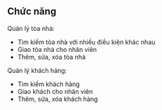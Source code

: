 <!-- ABOUT THE PROJECT -->
## Chức năng
Quản lý tòa nhà:

* Tìm kiếm tòa nhà với nhiều điều kiện khác nhau
* Giao tòa nhà cho nhân viên
* Thêm, sửa, xóa tòa nhà

Quản lý khách hàng:

* Tìm kiếm khách hàng
* Giao khách cho nhân viên
* Thêm, sửa, xóa khách hàng



